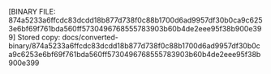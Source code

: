 [BINARY FILE: 874a5233a6ffcdc83dcdd18b877d738f0c88b1700d6ad9957df30b0ca9c6253e6bf69f761bda560ff5730496768555783903b60b4de2eee95f38b900e399]
Stored copy: docs/converted-binary/874a5233a6ffcdc83dcdd18b877d738f0c88b1700d6ad9957df30b0ca9c6253e6bf69f761bda560ff5730496768555783903b60b4de2eee95f38b900e399
